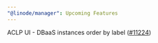 ```yaml
---
"@linode/manager": Upcoming Features
---
```


ACLP UI - DBaaS instances order by label ([#11224](https://github.com/linode/manager/pull/11224))

